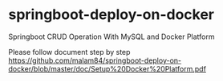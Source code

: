# springboot-deploy-on-docker
Springboot CRUD Operation With MySQL and Docker Platform

Please follow document step by step
https://github.com/malam84/springboot-deploy-on-docker/blob/master/doc/Setup%20Docker%20Platform.pdf
